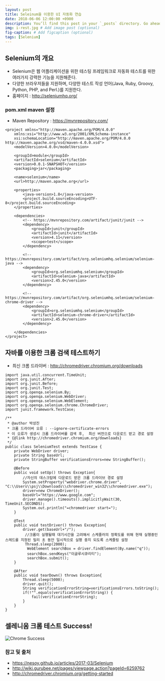 ```yaml
---
layout: post
title: Seleinum을 이용한 UI 자동화 연습
date: 2018-06-06 12:00:00 +0900
description: You’ll find this post in your `_posts` directory. Go ahead and edit it and re-build the site to see your changes. # Add post description (optional)
img: i-rest.jpg # Add image post (optional)
fig-caption: # Add figcaption (optional)
tags: [Selenium]
---
```

## Selenium의 개요
- Selenium은 웹 어플리케이션을 위한 테스팅 프레임워크로 자동화 테스트를 위한 여러가지 강력한 기능을 지원해준다.
- 다양한 브라우저들을 지원하며, 다양한 테스트 작성 언어(Java, Ruby, Groovy, Python, PHP, and Perl.)를 지원한다.
- 홈페이지 : http://seleniumhq.org/

### pom.xml maven 설정
- Maven Repository : https://mvnrepository.com/ 
```
<project xmlns="http://maven.apache.org/POM/4.0.0"
	xmlns:xsi="http://www.w3.org/2001/XMLSchema-instance"
	xsi:schemaLocation="http://maven.apache.org/POM/4.0.0 http://maven.apache.org/xsd/maven-4.0.0.xsd">
	<modelVersion>4.0.0</modelVersion>

	<groupId>module</groupId>
	<artifactId>selenium</artifactId>
	<version>0.0.1-SNAPSHOT</version>
	<packaging>jar</packaging>

	<name>selenium</name>
	<url>http://maven.apache.org</url>

	<properties>
		<java-version>1.8</java-version>
		<project.build.sourceEncoding>UTF-8</project.build.sourceEncoding>
	</properties>

	<dependencies>
		<!-- https://mvnrepository.com/artifact/junit/junit -->
		<dependency>
			<groupId>junit</groupId>
			<artifactId>junit</artifactId>
			<version>4.11</version>
			<scope>test</scope>
		</dependency>

		<!-- https://mvnrepository.com/artifact/org.seleniumhq.selenium/selenium-java -->
		<dependency>
			<groupId>org.seleniumhq.selenium</groupId>
			<artifactId>selenium-java</artifactId>
			<version>2.45.0</version>
		</dependency>

		<!-- https://mvnrepository.com/artifact/org.seleniumhq.selenium/selenium-chrome-driver -->
		<dependency>
			<groupId>org.seleniumhq.selenium</groupId>
			<artifactId>selenium-chrome-driver</artifactId>
			<version>2.45.0</version>
		</dependency>

	</dependencies>
</project>
```


## 자바를 이용한 크롬 검색 테스트하기
- 최신 크롬 드라이버 : http://chromedriver.chromium.org/downloads
```
import java.util.concurrent.TimeUnit;
import org.junit.After;
import org.junit.Before;
import org.junit.Test;
import org.openqa.selenium.By;
import org.openqa.selenium.WebDriver;
import org.openqa.selenium.WebElement;
import org.openqa.selenium.chrome.ChromeDriver;
import junit.framework.TestCase;

/**
 * @author 박성진
 * 크롬 드라이버 오류 : --ignore-certificate-errors
 * 이 오류가 생성시 크롬 드라이버를 검색 후,  최신 버전으로 다운로드 받고 경로 설정
 * {@link http://chromedriver.chromium.org/downloads}
 */
public class SeleniumTest extends TestCase {
	private WebDriver driver;
	private String baseUrl;
	private StringBuffer verificationsErrors=new StringBuffer();
	
	@Before
	public void setUp() throws Exception{
        //자신의 데스크탑에 다운로드 받은 크롬 드라이브 경로 설정
		System.setProperty("webdriver.chrome.driver", "C:\\Users\\psj\\Downloads\\chromedriver_win32\\chromedriver.exe");
		driver=new ChromeDriver();
		baseUrl="https://www.google.com";
		driver.manage().timeouts().implicitlyWait(30, TimeUnit.SECONDS);
		System.out.println("=chromedriver start=");
	}
	
	@Test
	public void testDriver() throws Exception{
		driver.get(baseUrl+"/");
		 //크롬이 실행될때 대기시간을 고려해서 스케줄러의 정확도를 위해 현재 실행중인 스레드를 지정된 밀리 초 동안 일시적으로 실행 중지 되도록 스케줄링 설정
		 Thread.sleep(2000);
		  WebElement searchBox = driver.findElement(By.name("q"));
		  searchBox.sendKeys("이글루시큐리티");
		  searchBox.submit();
	}
	
	@After
	public void tearDown() throws Exception{
		Thread.sleep(5000);
		driver.quit();
		String verificationErrorString=verificationsErrors.toString();
		if(!"".equals(verificationErrorString)) {
			fail(verificationErrorString);
		}
	}
}
```

## 셀레니움 크롬 테스트 Success!
![Chrome Success]({{site.baseurl}}/assets/img/chromeTest.png)



### 참고 및 출처
- https://nesoy.github.io/articles/2017-03/Selenium
- http://wiki.gurubee.net/pages/viewpage.action?pageId=6259762
- http://chromedriver.chromium.org/getting-started
